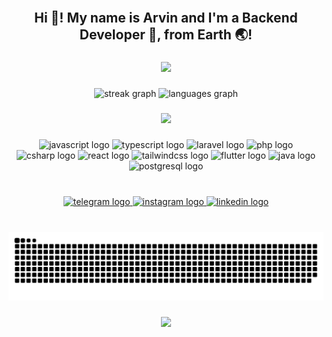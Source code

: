 <br clear="both">

<h2 align="center">Hi 👋! My name is Arvin and I'm a Backend Developer 🚀, from Earth 🌏!</h2>

###

<div align="center">
  <img src="https://typograssy.deno.dev/api?text=Welcome%20to%20arvin%20atri's%20github%20profile!&bg=0e1117&speed=50&comment=">
</div>

###

<div align="center">
  <img src="https://streak-stats.demolab.com?user=arvin2000dev&locale=en&mode=daily&theme=dark&hide_border=false&border_radius=6" height="135" alt="streak graph"  />
  <img src="https://github-readme-stats.vercel.app/api/top-langs?username=arvin2000dev&locale=en&hide_title=false&layout=compact&card_width=320&langs_count=4&theme=dark&hide_border=false" height="135" alt="languages graph"  />
</div>

###

<div align="center">
<img height="250" src="https://miro.medium.com/v2/resize:fit:679/1*vBi4Ycgdn5t3lu2SvQXuog.gif"  />
</div>

###

<div align="center">
  <img src="https://skillicons.dev/icons?i=js" height="40" alt="javascript logo"  />
  <img src="https://skillicons.dev/icons?i=ts" height="40" alt="typescript logo"  />
  <img src="https://skillicons.dev/icons?i=laravel" height="40" alt="laravel logo"  />
  <img src="https://skillicons.dev/icons?i=php" height="40" alt="php logo"  />
  <img src="https://skillicons.dev/icons?i=cs" height="40" alt="csharp logo"  />
  <img src="https://skillicons.dev/icons?i=react" height="40" alt="react logo"  />
  <img src="https://skillicons.dev/icons?i=tailwind" height="40" alt="tailwindcss logo"  />
  <img src="https://skillicons.dev/icons?i=flutter" height="40" alt="flutter logo"  />
  <img src="https://skillicons.dev/icons?i=java" height="40" alt="java logo"  />
  <img src="https://skillicons.dev/icons?i=postgres" height="40" alt="postgresql logo"  />
</div>

###

<br clear="both">

<div align="center">
  <a href="https://t.me/arvindev" target="_blank">
    <img src="https://img.shields.io/static/v1?message=Telegram&logo=telegram&label=&color=2CA5E0&logoColor=white&labelColor=&style=for-the-badge" height="35" alt="telegram logo"  />
  </a>
  <a href="https://instagram.com/atri_arvin" target="_blank">
    <img src="https://img.shields.io/static/v1?message=Instagram&logo=instagram&label=&color=E4405F&logoColor=white&labelColor=&style=for-the-badge" height="35" alt="instagram logo"  />
  </a>
  <a href="https://www.linkedin.com/in/arvin-atri-6b6516142/" target="_blank">
    <img src="https://img.shields.io/static/v1?message=LinkedIn&logo=linkedin&label=&color=0077B5&logoColor=white&labelColor=&style=for-the-badge" height="35" alt="linkedin logo"  />
  </a>
</div>

###

<br clear="both">
<div align="center">
<img src="https://raw.githubusercontent.com/arvin2000dev/arvin2000dev/output/snake.svg" alt="Snake animation" />
</div>

###

<div align="center">
  <img src="https://profile-counter.glitch.me/arvin2000dev/count.svg?"  />
</div>

###
